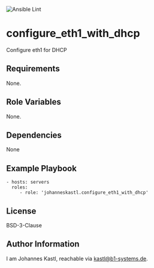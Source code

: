 ![Ansible Lint](https://github.com/johanneskastl/ansible-role-configure_eth1_with_dhcp/workflows/Ansible%20Lint/badge.svg)

configure_eth1_with_dhcp
=========

Configure eth1 for DHCP

Requirements
------------

None.

Role Variables
--------------

None.

Dependencies
------------

None

Example Playbook
----------------

    - hosts: servers
      roles:
         - role: 'johanneskastl.configure_eth1_with_dhcp'

License
-------

BSD-3-Clause

Author Information
------------------

I am Johannes Kastl, reachable via kastl@b1-systems.de.
